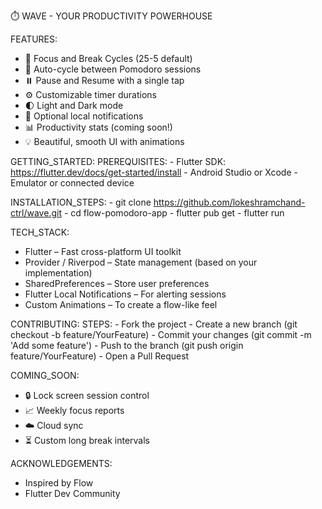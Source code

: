 ⏱️ WAVE - YOUR PRODUCTIVITY POWERHOUSE


FEATURES:
  - 🎯 Focus and Break Cycles (25-5 default)
  - 🔁 Auto-cycle between Pomodoro sessions
  - ⏸️ Pause and Resume with a single tap
  - ⚙️ Customizable timer durations
  - 🌓 Light and Dark mode
  - 🔔 Optional local notifications
  - 📊 Productivity stats (coming soon!)
  - 💡 Beautiful, smooth UI with animations

GETTING_STARTED:
  PREREQUISITES:
    - Flutter SDK: https://flutter.dev/docs/get-started/install
    - Android Studio or Xcode
    - Emulator or connected device

  INSTALLATION_STEPS:
    - git clone https://github.com/lokeshramchand-ctrl/wave.git
    - cd flow-pomodoro-app
    - flutter pub get
    - flutter run


TECH_STACK:
  - Flutter – Fast cross-platform UI toolkit
  - Provider / Riverpod – State management (based on your implementation)
  - SharedPreferences – Store user preferences
  - Flutter Local Notifications – For alerting sessions
  - Custom Animations – To create a flow-like feel


CONTRIBUTING:
  STEPS:
    - Fork the project
    - Create a new branch (git checkout -b feature/YourFeature)
    - Commit your changes (git commit -m 'Add some feature')
    - Push to the branch (git push origin feature/YourFeature)
    - Open a Pull Request


COMING_SOON:
  - 🔒 Lock screen session control
  - 📈 Weekly focus reports
  - ☁️ Cloud sync
  - ⏳ Custom long break intervals


ACKNOWLEDGEMENTS:
  - Inspired by Flow
  - Flutter Dev Community
